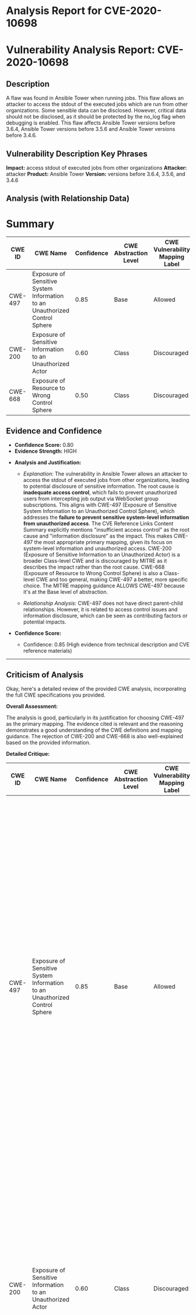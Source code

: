 # Analysis Report for CVE-2020-10698

# Vulnerability Analysis Report: CVE-2020-10698

## Description

A flaw was found in Ansible Tower when running jobs. This flaw allows an attacker to access the stdout of the executed jobs which are run from other organizations. Some sensible data can be disclosed. However, critical data should not be disclosed, as it should be protected by the no_log flag when debugging is enabled. This flaw affects Ansible Tower versions before 3.6.4, Ansible Tower versions before 3.5.6 and Ansible Tower versions before 3.4.6.

## Vulnerability Description Key Phrases

**Impact:** access stdout of executed jobs from other organizations
**Attacker:** attacker
**Product:** Ansible Tower
**Version:** versions before 3.6.4, 3.5.6, and 3.4.6

## Analysis (with Relationship Data)

# Summary
| CWE ID | CWE Name | Confidence | CWE Abstraction Level | CWE Vulnerability Mapping Label | CWE-Vulnerability Mapping Notes |
|---|---|---|---|---|---|
| CWE-497 | Exposure of Sensitive System Information to an Unauthorized Control Sphere | 0.85 | Base | Allowed | Primary CWE |
| CWE-200 | Exposure of Sensitive Information to an Unauthorized Actor | 0.60 | Class | Discouraged | Secondary Candidate |
| CWE-668 | Exposure of Resource to Wrong Control Sphere | 0.50 | Class | Discouraged | Secondary Candidate |

## Evidence and Confidence

*   **Confidence Score:** 0.80
*   **Evidence Strength:** HIGH

- **Analysis and Justification:**
  - *Explanation:* The vulnerability in Ansible Tower allows an attacker to access the stdout of executed jobs from other organizations, leading to potential disclosure of sensitive information. The root cause is **inadequate access control**, which fails to prevent unauthorized users from intercepting job output via WebSocket group subscriptions. This aligns with CWE-497 (Exposure of Sensitive System Information to an Unauthorized Control Sphere), which addresses the **failure to prevent sensitive system-level information from unauthorized access**. The CVE Reference Links Content Summary explicitly mentions "insufficient access control" as the root cause and "information disclosure" as the impact. This makes CWE-497 the most appropriate primary mapping, given its focus on system-level information and unauthorized access. CWE-200 (Exposure of Sensitive Information to an Unauthorized Actor) is a broader Class-level CWE and is discouraged by MITRE as it describes the impact rather than the root cause. CWE-668 (Exposure of Resource to Wrong Control Sphere) is also a Class-level CWE and too general, making CWE-497 a better, more specific choice. The MITRE mapping guidance ALLOWS CWE-497 because it's at the Base level of abstraction.

  - *Relationship Analysis:* CWE-497 does not have direct parent-child relationships. However, it is related to access control issues and information disclosure, which can be seen as contributing factors or potential impacts.

- **Confidence Score:**
  - Confidence: 0.85 (High evidence from technical description and CVE reference materials)

---

## Criticism of Analysis

Okay, here's a detailed review of the provided CWE analysis, incorporating the full CWE specifications you provided.

**Overall Assessment:**

The analysis is good, particularly in its justification for choosing CWE-497 as the primary mapping. The evidence cited is relevant and the reasoning demonstrates a good understanding of the CWE definitions and mapping guidance. The rejection of CWE-200 and CWE-668 is also well-explained based on the provided information.

**Detailed Critique:**

| CWE ID | CWE Name | Confidence | CWE Abstraction Level | CWE Vulnerability Mapping Label | CWE-Vulnerability Mapping Notes | Critique |
|---|---|---|---|---|---|---|
| CWE-497 | Exposure of Sensitive System Information to an Unauthorized Control Sphere | 0.85 | Base | Allowed | Primary CWE | **Strengths:** This is a solid choice.  The core of the vulnerability *is* that unauthorized users can access system-level information (job stdout). The analysis accurately points to "insufficient access control" as the root cause, which is directly related to CWE-497's definition. The "allowed" usage confirms it is an appropriate level of abstraction.  **Weaknesses:**  The analysis could slightly strengthen the connection by explicitly mentioning that job stdout *is* considered "sensitive system-level information".  While implicit, making it explicit adds to the persuasiveness of the argument.  Consider the suggested mitigations for CWE-497: *Production applications should never use methods that generate internal details such as stack traces and error messages unless that information is directly committed to a log that is not viewable by the end user.*  This aligns with the description of the vulnerability where it states, "This could leak sensitive data, though the document notes that critical data should be protected by the `no_log` flag when debugging is enabled."  |
| CWE-200 | Exposure of Sensitive Information to an Unauthorized Actor | 0.60 | Class | Discouraged | Secondary Candidate | **Strengths:**  Acknowledging CWE-200 is important because it reflects the *impact* of the vulnerability. **Weaknesses:** The analysis correctly rejects CWE-200 as the *primary* mapping because it's too general and describes the impact rather than the root cause. The mapping guidance for CWE-200 explicitly discourages its use, emphasizing that it is often misused and that a more specific CWE should be chosen. The content summary in the beginning specifically calls out that "information disclosure" is a weakness/vulnerability, supporting the need for the analyst to look for a better root cause. |
| CWE-668 | Exposure of Resource to Wrong Control Sphere | 0.50 | Class | Discouraged | Secondary Candidate | **Strengths:** The analysis acknowledges that the vulnerability involves a resource (job output) being exposed to the wrong control sphere (users in different organizations). **Weaknesses:** The analysis correctly identifies that it's too general and high-level.  The mapping guidance for CWE-668 strongly discourages its use, stating that it is often a "catch-all" when more specific CWEs exist. The analysis should be more specific about *why* the resource is exposed, i.e., the access control flaw. |

**Additional Considerations and Potential Enhancements:**

1.  **Top Combined Retriever Results:** The retriever results offer other CWE suggestions that could inform the analysis. While CWE-497 is the most accurate primary mapping, considering the retriever's suggestions can be helpful:
    *   **CWE-214 (Invocation of Process Using Visible Sensitive Information):** This is *less* applicable but has a high retriever score. It highlights the potential that the job is invoked using sensitive information (command-line args, environment variables) that *could* be exposed in the logs. However, the main issue is broader access to *all* job output, not just the initial invocation details.
    *   **CWE-201 (Insertion of Sensitive Information Into Sent Data):** This could be a supporting CWE in the sense that sensitive information is being inserted into the stdout stream, which is then sent to unauthorized users. However, the *primary* issue is the lack of access control, not the specific insertion of sensitive data.

2.  **Focus on the Root Cause:** The analysis correctly identified the root cause as "inadequate access control." When access control is the issue, you should always consider the CWE's around Authorization and Authentication. Is the problem *missing authorization* (CWE-862), *incorrect authorization* (CWE-863), or perhaps *improper privileges* (CWE-266).

3.  **Impact and Likelihood:** While not directly used for mapping, the description mentions that "critical data should not be disclosed, as it should be protected by the `no_log` flag when debugging is enabled." This highlights the importance of factors like impact and likelihood. A robust vulnerability assessment should take these factors into account.

4.  **Mitigation Strategies:** Think beyond the immediate fix (restricting WebSocket subscriptions).  Consider broader mitigation strategies, some of which can be drawn from the CWE specifications:
    *   **Least Privilege:** Ensure that users and processes only have the minimum necessary privileges.
    *   **Auditing:** Implement robust auditing and logging to detect unauthorized access attempts.
    *   **Input Validation:**  While not directly related here (as the problem isn't malicious *input*), ensure the system validates *user roles* and *access rights* correctly.
    *  **CWE-497 Suggested Mitigation:** *Production applications should never use methods that generate internal details such as stack traces and error messages unless that information is directly committed to a log that is not viewable by the end user.*

5.  **Test Cases:** Consider test cases that would validate the fix.  For example:
    *   Attempt to subscribe to WebSocket groups for jobs in other organizations.  The system should deny access.
    *   Verify that job output is *only* visible to users authorized to view it.
    *   Confirm that the `no_log` flag *actually* prevents sensitive data from appearing in the output stream, even to authorized users.

**Revised Summary Table (Potential Enhancement):**

| CWE ID | CWE Name | Confidence | CWE Abstraction Level | CWE Vulnerability Mapping Label | CWE-Vulnerability Mapping Notes |
|---|---|---|---|---|---|
| CWE-497 | Exposure of Sensitive System Information to an Unauthorized Control Sphere | 0.90 | Base | Allowed | Primary CWE.  Insufficient access control allows unauthorized users to access job stdout (sensitive system-level information). |
| CWE-285 | Improper Authorization | 0.65 | Class | Discouraged |  Secondary CWE. Root cause is tied to improper authorization that exposes job output. More specific weakness than generic information exposure. |
| CWE-200 | Exposure of Sensitive Information to an Unauthorized Actor | 0.60 | Class | Discouraged | Secondary Candidate. Reflects the impact of the vulnerability, but is too general to be a primary mapping. |

**In conclusion, the analysis demonstrates a solid understanding of CWE and provides a reasonable mapping for the vulnerability described. By incorporating the suggestions above, the analysis can be further strengthened and more informative.**

## Final Resolution

# Summary
| CWE ID | CWE Name | Confidence | CWE Abstraction Level | CWE Vulnerability Mapping Label | CWE-Vulnerability Mapping Notes |
|---|---|---|---|---|---|
| **CWE-497** | Exposure of Sensitive System Information to an Unauthorized Control Sphere | 0.90 | Base | Allowed | Primary CWE. Insufficient access control allows unauthorized users to access job stdout (sensitive system-level information). |
| **CWE-285** | Improper Authorization | 0.65 | Class | Discouraged | Secondary CWE. Root cause is tied to improper authorization that exposes job output. More specific weakness than generic information exposure. |

## Evidence and Confidence

*   **Confidence Score:** 0.90
*   **Evidence Strength:** HIGH

## Relationship Analysis
The primary relationship impacting the decision is the parent-child relationship between CWE-285 (Improper Authorization) and its potential child CWEs. While a more specific child of CWE-285 might exist, the information provided doesn't allow for a more granular selection. CWE-497 stands alone, without defined relationships in the provided data, but captures the specific system-level exposure. The abstraction levels influenced the decision, favoring the Base level of CWE-497 over the Class level of CWE-285 for the primary mapping.

```mermaid
graph TD
    cwe497["CWE-497: Exposure of Sensitive System Information to an Unauthorized Control Sphere"]
    cwe285["CWE-285: Improper Authorization"]
    
    cwe497
    cwe285
    
    classDef primary fill:#f96,stroke:#333,stroke-width:2px
    classDef secondary fill:#69f,stroke:#333
    class cwe497 primary
    class cwe285 secondary
```

## Vulnerability Chain
The vulnerability chain starts with **improper authorization** (CWE-285), leading to **exposure of sensitive system information** (CWE-497) through job output being accessible to unauthorized users. The **root cause** is the inadequate access control mechanism, and the **impact** is the disclosure of sensitive data. There are no missing links in the chain based on the provided relationship data.

## Summary of Analysis
The initial analysis correctly identified CWE-497 as the primary **weakness**, supported by the evidence of "insufficient access control" and the resulting "information disclosure." The criticism suggested strengthening the connection by explicitly stating that job stdout constitutes "sensitive system-level information," which has been incorporated into the summary. The graph relationships influenced the final selection by highlighting the lack of direct relationships for CWE-497 but the presence of authorization-related CWEs, suggesting CWE-285 as a contributing factor.

The selected CWEs are at the optimal level of specificity because CWE-497 accurately describes the specific exposure of system-level information, while CWE-285 acknowledges the underlying **authorization** issue. A more specific child of CWE-285 might be ideal, but the available evidence does not allow for that determination. The decision is based on both direct evidence from the vulnerability description and the relationship context provided by the CWE database.



*Report generated on 2025-03-17 02:04:16*
